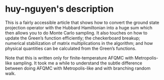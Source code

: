 # huy-nguyen's description

This is a fairly accessible article that shows how to convert the ground state projection operator with the Hubbard Hamiltonian into a huge sum which then allows you to do Monte Carlo sampling. It also touches on how to update the Green’s function efficiently; the checkerboard breakup; numerical stabilization of matrix multiplications in the algorithm; and how physical quantities can be calculated from the Green’s functions.

Note that this is written only for finite-temperature AFQMC with Metropolis-like sampling. It took me a while to understand the subtle difference between doing AFQMC with Metropolis-like and with branching random walk.
